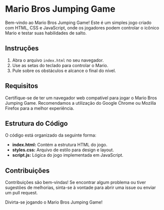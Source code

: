 # Mario Bros Jumping Game

Bem-vindo ao Mario Bros Jumping Game! Este é um simples jogo criado com HTML, CSS e JavaScript, onde os jogadores podem controlar o icônico Mario e testar suas habilidades de salto.

## Instruções

1. Abra o arquivo `index.html` no seu navegador.
2. Use as setas do teclado para controlar o Mario.
3. Pule sobre os obstáculos e alcance o final do nível.

## Requisitos

Certifique-se de ter um navegador web compatível para jogar o Mario Bros Jumping Game. Recomendamos a utilização do Google Chrome ou Mozilla Firefox para a melhor experiência.

## Estrutura do Código

O código está organizado da seguinte forma:

- **index.html:** Contém a estrutura HTML do jogo.
- **styles.css:** Arquivo de estilo para design e layout.
- **script.js:** Lógica do jogo implementada em JavaScript.

## Contribuições

Contribuições são bem-vindas! Se encontrar algum problema ou tiver sugestões de melhorias, sinta-se à vontade para abrir uma issue ou enviar um pull request.

Divirta-se jogando o Mario Bros Jumping Game!
